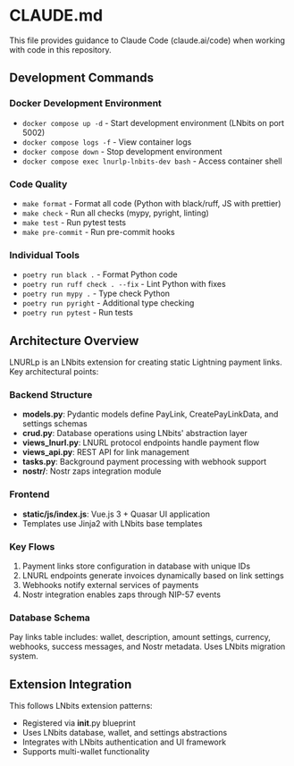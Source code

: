 # CLAUDE.md

This file provides guidance to Claude Code (claude.ai/code) when working with code in this repository.

## Development Commands

### Docker Development Environment
- `docker compose up -d` - Start development environment (LNbits on port 5002)
- `docker compose logs -f` - View container logs
- `docker compose down` - Stop development environment
- `docker compose exec lnurlp-lnbits-dev bash` - Access container shell

### Code Quality
- `make format` - Format all code (Python with black/ruff, JS with prettier)
- `make check` - Run all checks (mypy, pyright, linting)
- `make test` - Run pytest tests
- `make pre-commit` - Run pre-commit hooks

### Individual Tools
- `poetry run black .` - Format Python code
- `poetry run ruff check . --fix` - Lint Python with fixes
- `poetry run mypy .` - Type check Python
- `poetry run pyright` - Additional type checking
- `poetry run pytest` - Run tests

## Architecture Overview

LNURLp is an LNbits extension for creating static Lightning payment links. Key architectural points:

### Backend Structure
- **models.py**: Pydantic models define PayLink, CreatePayLinkData, and settings schemas
- **crud.py**: Database operations using LNbits' abstraction layer
- **views_lnurl.py**: LNURL protocol endpoints handle payment flow
- **views_api.py**: REST API for link management
- **tasks.py**: Background payment processing with webhook support
- **nostr/**: Nostr zaps integration module

### Frontend
- **static/js/index.js**: Vue.js 3 + Quasar UI application
- Templates use Jinja2 with LNbits base templates

### Key Flows
1. Payment links store configuration in database with unique IDs
2. LNURL endpoints generate invoices dynamically based on link settings
3. Webhooks notify external services of payments
4. Nostr integration enables zaps through NIP-57 events

### Database Schema
Pay links table includes: wallet, description, amount settings, currency, webhooks, success messages, and Nostr metadata. Uses LNbits migration system.

## Extension Integration

This follows LNbits extension patterns:
- Registered via __init__.py blueprint
- Uses LNbits database, wallet, and settings abstractions
- Integrates with LNbits authentication and UI framework
- Supports multi-wallet functionality